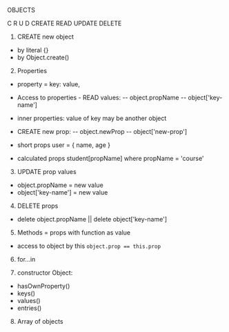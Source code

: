 OBJECTS

C R U D
CREATE READ UPDATE DELETE

1. CREATE new object
- by literal {}
- by Object.create()

2. Properties
- property = key: value,

- Access to properties - READ values:
-- object.propName
-- object['key-name'] 

- inner properties: value of key may be another object 

- CREATE new prop:
-- object.newProp
-- object['new-prop'] 

- short props user = { name, age }

- calculated props student[propName] where propName = 'course'

3. UPDATE prop values
- object.propName = new value
- object['key-name'] = new value

4. DELETE props
- delete object.propName || delete object['key-name']

5. Methods = props with function as value
- access to object by this
`object.prop == this.prop`

6. for...in

7. constructor Object:
- hasOwnProperty()
- keys()
- values()
- entries()

8. Array of objects